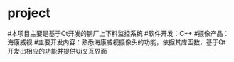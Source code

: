 # project
#本项目主要是基于Qt开发的钢厂上下料监控系统
#软件开发：C++
#摄像产品：海康威视
#主要开发内容：熟悉海康威视摄像头的功能，依据其库函数，基于Qt开发出相应的功能并提供Ui交互界面

